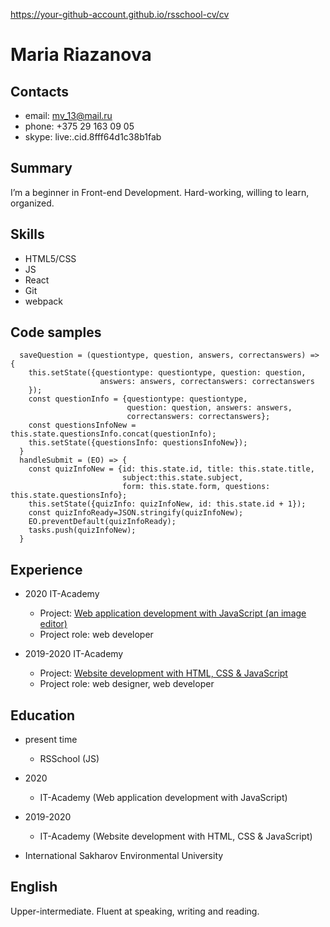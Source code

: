 https://your-github-account.github.io/rsschool-cv/cv

# Maria Riazanova

## Contacts
* email: mv_13@mail.ru 
* phone: +375 29 163 09 05
* skype: live:.cid.8fff64d1c38b1fab

## Summary
I’m a beginner in Front-end Development. Hard-working, willing to learn, organized.

## Skills
* HTML5/CSS
* JS
* React
* Git 
* webpack

## Code samples
```
  saveQuestion = (questiontype, question, answers, correctanswers) => {
    this.setState({questiontype: questiontype, question: question,
                    answers: answers, correctanswers: correctanswers
    });
    const questionInfo = {questiontype: questiontype,
                          question: question, answers: answers,
                          correctanswers: correctanswers}; 
    const questionsInfoNew = this.state.questionsInfo.concat(questionInfo); 
    this.setState({questionsInfo: questionsInfoNew}); 
  } 
  handleSubmit = (EO) => {
    const quizInfoNew = {id: this.state.id, title: this.state.title, 
                         subject:this.state.subject, 
                         form: this.state.form, questions: this.state.questionsInfo};
    this.setState({quizInfo: quizInfoNew, id: this.state.id + 1});                   
    const quizInfoReady=JSON.stringify(quizInfoNew);
    EO.preventDefault(quizInfoReady);
    tasks.push(quizInfoNew);
  }
```
## Experience
* 2020   IT-Academy
  * Project: [Web application development with JavaScript (an image editor)](https://mariariazanova.github.io/image_editor/)
  * Project role: web developer
  
        
* 2019-2020	IT-Academy 
  * Project: [Website development with HTML, CSS & JavaScript](https://mariariazanova.github.io/ntc/)
  *	Project role: web designer, web developer
  

## Education
* present time	
  * RSSchool (JS)
  
* 2020  
  * IT-Academy (Web application development with JavaScript)
  
* 2019-2020 
  * IT-Academy (Website development with HTML, CSS & JavaScript)
  
* International Sakharov Environmental University 

## English
Upper-intermediate. Fluent at speaking, writing and reading.

